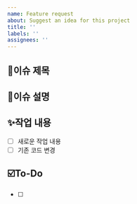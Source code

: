 ```yaml
---
name: Feature request
about: Suggest an idea for this project
title: ''
labels: ''
assignees: ''
---
```


## 🚀이슈 제목

## 📝이슈 설명

## ✨작업 내용
- [ ] 새로운 작업 내용
- [ ] 기존 코드 변경

## ☑️To-Do
<!-- 해야 할 일들을 적어주세요 -->
- [ ]
